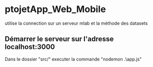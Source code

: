 # ptojetApp_Web_Mobile

utilise la connection sur un serveur mlab et la méthode des datasets

## Démarrer le serveur sur l'adresse localhost:3000
Dans le dossier "src/" executer la commande "nodemon .\app.js"